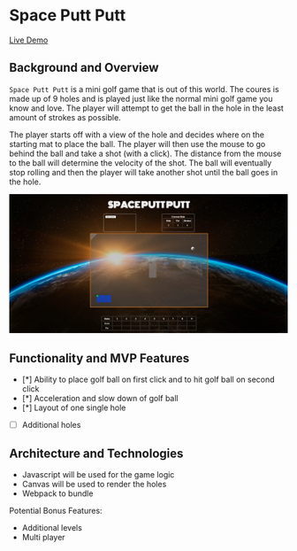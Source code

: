 # Space Putt Putt

[Live Demo](https://spkennealy.github.io/space_putt_putt/)

## Background and Overview

`Space Putt Putt` is a mini golf game that is out of this world. The coures is 
made up of 9 holes and is played just like the normal mini golf game you know 
and love. The player will attempt to get the ball in the hole in the least 
amount of strokes as possible. 

The player starts off with a view of the hole and decides where on the starting
mat to place the ball. The player will then use the mouse to go behind the ball
and take a shot (with a click). The distance from the mouse to the ball will 
determine the velocity of the shot. The ball will eventually stop rolling and 
then the player will take another shot until the ball goes in the hole. 

![](/images/screen_shot1.png)

## Functionality and MVP Features
- [*] Ability to place golf ball on first click and to hit golf ball on second click
- [*] Acceleration and slow down of golf ball
- [*] Layout of one single hole
- [ ] Additional holes

## Architecture and Technologies
* Javascript will be used for the game logic
* Canvas will be used to render the holes
* Webpack to bundle

Potential Bonus Features: 
* Additional levels
* Multi player
